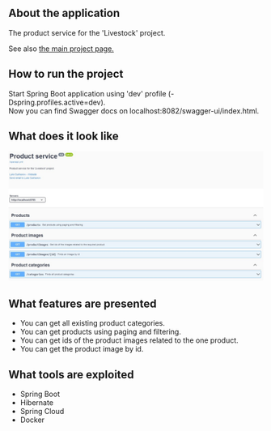 <a name="readme-top"></a>

## About the application
The product service for the 'Livestock' project.
<p>
See also <a href="https://github.com/lukesukhanov/livestock">the main project page.</a>

## How to run the project
Start Spring Boot application using 'dev' profile (-Dspring.profiles.active=dev).<br />
Now you can find Swagger docs on localhost:8082/swagger-ui/index.html.

## What does it look like
![alt text](https://github.com/lukesukhanov/livestock-product-service/blob/main/screenshot-products.jpg)

## What features are presented
<ul>
  <li>You can get all existing product categories.</li>
  <li>You can get products using paging and filtering.</li>
  <li>You can get ids of the product images related to the one product.</li>
  <li>You can get the product image by id.</li>
</ul>

## What tools are exploited
<ul>
  <li>Spring Boot</li>
  <li>Hibernate</li>
  <li>Spring Cloud</li>
  <li>Docker</li>
</ul>
